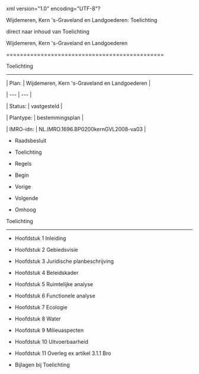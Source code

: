 xml version\="1\.0" encoding\="UTF\-8"?

Wijdemeren, Kern 's\-Graveland en Landgoederen: Toelichting

direct naar inhoud van Toelichting

Wijdemeren, Kern 's\-Graveland en Landgoederen

==============================================

Toelichting

-----------

| Plan: | Wijdemeren, Kern 's\-Graveland en Landgoederen |

| --- | --- |

| Status: | vastgesteld |

| Plantype: | bestemmingsplan |

| IMRO\-idn: | NL.IMRO.1696\.BP0200kernGVL2008\-va03 |

* Raadsbesluit

* Toelichting

* Regels

* Begin

* Vorige

* Volgende

* Omhoog

Toelichting

-----------

* Hoofdstuk 1 Inleiding

* Hoofdstuk 2 Gebiedsvisie

* Hoofdstuk 3 Juridische planbeschrijving

* Hoofdstuk 4 Beleidskader

* Hoofdstuk 5 Ruimtelijke analyse

* Hoofdstuk 6 Functionele analyse

* Hoofdstuk 7 Ecologie

* Hoofdstuk 8 Water

* Hoofdstuk 9 Milieuaspecten

* Hoofdstuk 10 Uitvoerbaarheid

* Hoofdstuk 11 Overleg ex artikel 3\.1\.1 Bro

* Bijlagen bij Toelichting